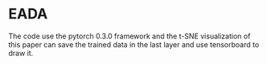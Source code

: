# EADA
The code use the pytorch 0.3.0 framework and the t-SNE visualization of this paper can save the trained data in the last layer and 
use tensorboard to draw it.
